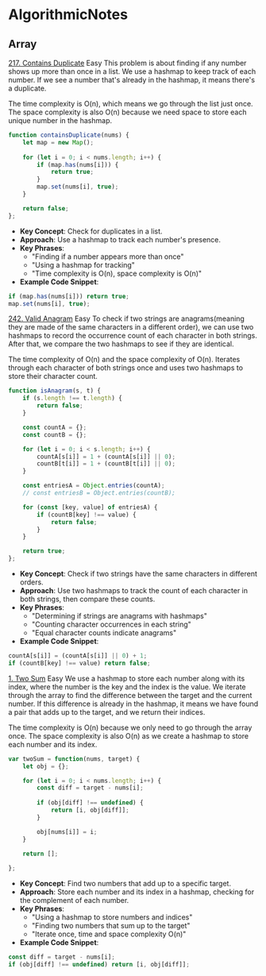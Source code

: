# AlgorithmicNotes

## Array
[217. Contains Duplicate](https://leetcode.com/problems/contains-duplicate/)
Easy
This problem is about finding if any number shows up more than once in a list. We use a hashmap to keep track of each number. If we see a number that's already in the hashmap, it means there's a duplicate.

The time complexity is O(n), which means we go through the list just once. The space complexity is also O(n) because we need space to store each unique number in the hashmap.

```javascript
function containsDuplicate(nums) {
    let map = new Map();
    
    for (let i = 0; i < nums.length; i++) {
        if (map.has(nums[i])) {
            return true;
        }
        map.set(nums[i], true);
    }

    return false;
};
```

- **Key Concept**: Check for duplicates in a list.
- **Approach**: Use a hashmap to track each number's presence.
- **Key Phrases**:
    - "Finding if a number appears more than once"
    - "Using a hashmap for tracking"
    - "Time complexity is O(n), space complexity is O(n)"
- **Example Code Snippet**:
```javascript
if (map.has(nums[i])) return true;
map.set(nums[i], true);
```

[242. Valid Anagram](https://leetcode.com/problems/valid-anagram/)
Easy
To check if two strings are anagrams(meaning they are made of the same characters in a different order), we can use two hashmaps to record the occurrence count of each character in both strings. After that, we compare the two hashmaps to see if they are identical. 

The time complexity of O(n) and the space complexity of O(n). Iterates through each character of both strings once and uses two hashmaps to store their character count.


```javascript
function isAnagram(s, t) {
    if (s.length !== t.length) {
        return false;
    }

    const countA = {};
    const countB = {};

    for (let i = 0; i < s.length; i++) {
        countA[s[i]] = 1 + (countA[s[i]] || 0);
        countB[t[i]] = 1 + (countB[t[i]] || 0);
    }

    const entriesA = Object.entries(countA);
    // const entriesB = Object.entries(countB);

    for (const [key, value] of entriesA) {
        if (countB[key] !== value) {
            return false;
        }
    }

    return true;
};
```

- **Key Concept**: Check if two strings have the same characters in different orders.
- **Approach**: Use two hashmaps to track the count of each character in both strings, then compare these counts.
- **Key Phrases**:
    - "Determining if strings are anagrams with hashmaps"
    - "Counting character occurrences in each string"
    - "Equal character counts indicate anagrams"
- **Example Code Snippet**:
```javascript
countA[s[i]] = (countA[s[i]] || 0) + 1;
if (countB[key] !== value) return false;
```

[1. Two Sum](https://leetcode.com/problems/two-sum/)
Easy
We use a hashmap to store each number along with its index, where the number is the key and the index is the value. We iterate through the array to find the difference between the target and the current number. If this difference is already in the hashmap, it means we have found a pair that adds up to the target, and we return their indices.

The time complexity is O(n) because we only need to go through the array once. The space complexity is also O(n) as we create a hashmap to store each number and its index.

```javascript
var twoSum = function(nums, target) {
    let obj = {};

    for (let i = 0; i < nums.length; i++) {
        const diff = target - nums[i];
        
        if (obj[diff] !== undefined) {
            return [i, obj[diff]];
        }

        obj[nums[i]] = i;
    }

    return [];
    
};
```

- **Key Concept**: Find two numbers that add up to a specific target.
- **Approach**: Store each number and its index in a hashmap, checking for the complement of each number.
- **Key Phrases**:
    - "Using a hashmap to store numbers and indices"
    - "Finding two numbers that sum up to the target"
    - "Iterate once, time and space complexity O(n)"
- **Example Code Snippet**:
```javascript
const diff = target - nums[i];
if (obj[diff] !== undefined) return [i, obj[diff]];
